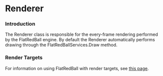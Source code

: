 # Renderer

### Introduction

The Renderer class is responsible for the every-frame rendering performed by the FlatRedBall engine. By default the Renderer automatically performs drawing through the FlatRedBallServices.Draw method.

### Render Targets

For information on using FlatRedBall with render targets, see [this page](../../../../frb/docs/index.php).
